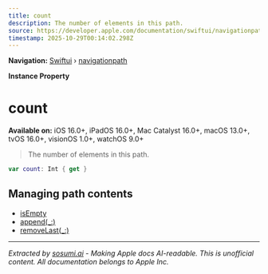 ```yaml
---
title: count
description: The number of elements in this path.
source: https://developer.apple.com/documentation/swiftui/navigationpath/count
timestamp: 2025-10-29T00:14:02.298Z
---
```


**Navigation:** [Swiftui](/documentation/swiftui) › [navigationpath](/documentation/swiftui/navigationpath)

**Instance Property**

# count

**Available on:** iOS 16.0+, iPadOS 16.0+, Mac Catalyst 16.0+, macOS 13.0+, tvOS 16.0+, visionOS 1.0+, watchOS 9.0+

> The number of elements in this path.

```swift
var count: Int { get }
```

## Managing path contents

- [isEmpty](/documentation/swiftui/navigationpath/isempty)
- [append(_:)](/documentation/swiftui/navigationpath/append(_:))
- [removeLast(_:)](/documentation/swiftui/navigationpath/removelast(_:))

---

*Extracted by [sosumi.ai](https://sosumi.ai) - Making Apple docs AI-readable.*
*This is unofficial content. All documentation belongs to Apple Inc.*
